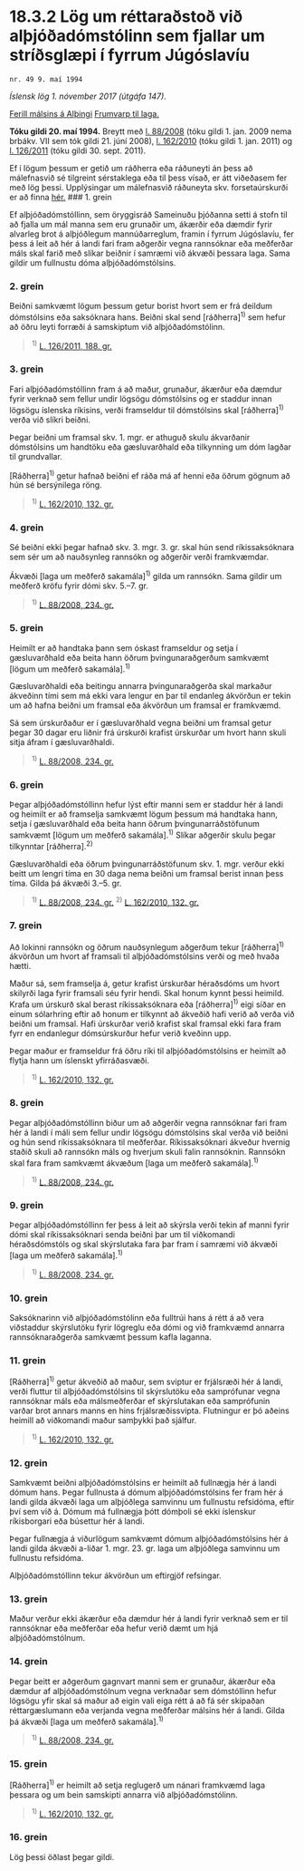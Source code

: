 # 18.3.2 Lög um réttaraðstoð við alþjóðadómstólinn sem fjallar um stríðsglæpi í fyrrum Júgóslavíu

`nr. 49 9. maí 1994`

_Íslensk lög 1. nóvember 2017 (útgáfa 147)._

[Ferill málsins á Alþingi](https://www.althingi.is/thingstorf/thingmalalistar-eftir-thingum/ferill/?ltg=117&mnr=568)
[Frumvarp til laga.](https://www.althingi.is/altext/117/s/0881.html)

**Tóku gildi 20. maí 1994.**
Breytt með
[l. 88/2008](https://althingi.is/altext/stjt/2008.088.html) (tóku gildi 1. jan. 2009 nema brbákv. VII sem tók gildi 21. júní 2008),
[l. 162/2010](https://althingi.is/altext/stjt/2010.162.html) (tóku gildi 1. jan. 2011) og
[l. 126/2011](https://althingi.is/altext/stjt/2011.126.html) (tóku gildi 30. sept. 2011).

Ef í lögum þessum er getið um ráðherra eða ráðuneyti án þess að málefnasvið sé tilgreint sérstaklega eða til þess vísað, er átt viðeðasem fer með lög þessi. Upplýsingar um málefnasvið ráðuneyta skv. forsetaúrskurði er að finna [hér.](2017015.md) ### 1. grein

Ef alþjóðadómstóllinn, sem öryggisráð Sameinuðu þjóðanna setti á stofn til að fjalla um mál manna sem eru grunaðir um, ákærðir eða dæmdir fyrir alvarleg brot á alþjóðlegum mannúðarreglum, framin í fyrrum Júgóslavíu, fer þess á leit að hér á landi fari fram aðgerðir vegna rannsóknar eða meðferðar máls skal farið með slíkar beiðnir í samræmi við ákvæði þessara laga. Sama gildir um fullnustu dóma alþjóðadómstólsins.

### 2. grein

Beiðni samkvæmt lögum þessum getur borist hvort sem er frá deildum dómstólsins eða saksóknara hans. Beiðni skal send [ráðherra]<sup>1)</sup> sem hefur að öðru leyti forræði á samskiptum við alþjóðadómstólinn.

> <sup>1)</sup> [L. 126/2011, 188. gr.](https://althingi.is/altext/stjt/2011.126.html)

### 3. grein

Fari alþjóðadómstóllinn fram á að maður, grunaður, ákærður eða dæmdur fyrir verknað sem fellur undir lögsögu dómstólsins og er staddur innan lögsögu íslenska ríkisins, verði framseldur til dómstólsins skal [ráðherra]<sup>1)</sup> verða við slíkri beiðni.

Þegar beiðni um framsal skv. 1. mgr. er athuguð skulu ákvarðanir dómstólsins um handtöku eða gæsluvarðhald eða tilkynning um dóm lagðar til grundvallar.

[Ráðherra]<sup>1)</sup> getur hafnað beiðni ef ráða má af henni eða öðrum gögnum að hún sé bersýnilega röng.

> <sup>1)</sup> [L. 162/2010, 132. gr.](https://althingi.is/altext/stjt/2010.162.html)

### 4. grein

Sé beiðni ekki þegar hafnað skv. 3. mgr. 3. gr. skal hún send ríkissaksóknara sem sér um að nauðsynleg rannsókn og aðgerðir verði framkvæmdar.

Ákvæði [laga um meðferð sakamála]<sup>1)</sup> gilda um rannsókn. Sama gildir um meðferð kröfu fyrir dómi skv. 5.–7. gr.

> <sup>1)</sup> [L. 88/2008, 234. gr.](https://althingi.is/altext/stjt/2008.088.html#G234)

### 5. grein

Heimilt er að handtaka þann sem óskast framseldur og setja í gæsluvarðhald eða beita hann öðrum þvingunaraðgerðum samkvæmt [lögum um meðferð sakamála].<sup>1)</sup> 

Gæsluvarðhaldi eða beitingu annarra þvingunaraðgerða skal markaður ákveðinn tími sem má ekki vara lengur en þar til endanleg ákvörðun er tekin um að hafna beiðni um framsal eða ákvörðun um framsal er framkvæmd.

Sá sem úrskurðaður er í gæsluvarðhald vegna beiðni um framsal getur þegar 30 dagar eru liðnir frá úrskurði krafist úrskurðar um hvort hann skuli sitja áfram í gæsluvarðhaldi.

> <sup>1)</sup> [L. 88/2008, 234. gr.](https://althingi.is/altext/stjt/2008.088.html#G234)

### 6. grein

Þegar alþjóðadómstóllinn hefur lýst eftir manni sem er staddur hér á landi og heimilt er að framselja samkvæmt lögum þessum má handtaka hann, setja í gæsluvarðhald eða beita hann öðrum þvingunarráðstöfunum samkvæmt [lögum um meðferð sakamála].<sup>1)</sup> Slíkar aðgerðir skulu þegar tilkynntar [ráðherra].<sup>2)</sup> 

Gæsluvarðhaldi eða öðrum þvingunarráðstöfunum skv. 1. mgr. verður ekki beitt um lengri tíma en 30 daga nema beiðni um framsal berist innan þess tíma. Gilda þá ákvæði 3.–5. gr.

> <sup>1)</sup> [L. 88/2008, 234. gr.](https://althingi.is/altext/stjt/2008.088.html#G234) <sup>2)</sup> [L. 162/2010, 132. gr.](https://althingi.is/altext/stjt/2010.162.html)

### 7. grein

Að lokinni rannsókn og öðrum nauðsynlegum aðgerðum tekur [ráðherra]<sup>1)</sup> ákvörðun um hvort af framsali til alþjóðadómstólsins verði og með hvaða hætti.

Maður sá, sem framselja á, getur krafist úrskurðar héraðsdóms um hvort skilyrði laga fyrir framsali séu fyrir hendi. Skal honum kynnt þessi heimild. Krafa um úrskurð skal berast ríkissaksóknara eða [ráðherra]<sup>1)</sup> eigi síðar en einum sólarhring eftir að honum er tilkynnt að ákveðið hafi verið að verða við beiðni um framsal. Hafi úrskurðar verið krafist skal framsal ekki fara fram fyrr en endanlegur dómsúrskurður hefur verið kveðinn upp.

Þegar maður er framseldur frá öðru ríki til alþjóðadómstólsins er heimilt að flytja hann um íslenskt yfirráðasvæði.

> <sup>1)</sup> [L. 162/2010, 132. gr.](https://althingi.is/altext/stjt/2010.162.html)

### 8. grein

Þegar alþjóðadómstóllinn biður um að aðgerðir vegna rannsóknar fari fram hér á landi í máli sem fellur undir lögsögu dómstólsins skal verða við beiðni og hún send ríkissaksóknara til meðferðar. Ríkissaksóknari ákveður hvernig staðið skuli að rannsókn máls og hverjum skuli falin rannsóknin. Rannsókn skal fara fram samkvæmt ákvæðum [laga um meðferð sakamála].<sup>1)</sup> 

> <sup>1)</sup> [L. 88/2008, 234. gr.](https://althingi.is/altext/stjt/2008.088.html#G234)

### 9. grein

Þegar alþjóðadómstóllinn fer þess á leit að skýrsla verði tekin af manni fyrir dómi skal ríkissaksóknari senda beiðni þar um til viðkomandi héraðsdómstóls og skal skýrslutaka fara þar fram í samræmi við ákvæði [laga um meðferð sakamála].<sup>1)</sup> 

> <sup>1)</sup> [L. 88/2008, 234. gr.](https://althingi.is/altext/stjt/2008.088.html#G234)

### 10. grein

Saksóknarinn við alþjóðadómstólinn eða fulltrúi hans á rétt á að vera viðstaddur skýrslutöku fyrir lögreglu eða dómi og við framkvæmd annarra rannsóknaraðgerða samkvæmt þessum kafla laganna.

### 11. grein

[Ráðherra]<sup>1)</sup> getur ákveðið að maður, sem sviptur er frjálsræði hér á landi, verði fluttur til alþjóðadómstólsins til skýrslutöku eða samprófunar vegna rannsóknar máls eða málsmeðferðar ef skýrslutakan eða samprófunin varðar brot annars manns en hins frjálsræðissvipta. Flutningur er þó aðeins heimill að viðkomandi maður samþykki það sjálfur.

> <sup>1)</sup> [L. 162/2010, 132. gr.](https://althingi.is/altext/stjt/2010.162.html)

### 12. grein

Samkvæmt beiðni alþjóðadómstólsins er heimilt að fullnægja hér á landi dómum hans. Þegar fullnusta á dómum alþjóðadómstólsins fer fram hér á landi gilda ákvæði laga um alþjóðlega samvinnu um fullnustu refsidóma, eftir því sem við á. Dómum má fullnægja þótt dómþoli sé ekki íslenskur ríkisborgari eða búsettur hér á landi.

Þegar fullnægja á viðurlögum samkvæmt dómum alþjóðadómstólsins hér á landi gilda ákvæði a-liðar 1. mgr. 23. gr. laga um alþjóðlega samvinnu um fullnustu refsidóma.

Alþjóðadómstóllinn tekur ákvörðun um eftirgjöf refsingar.

### 13. grein

Maður verður ekki ákærður eða dæmdur hér á landi fyrir verknað sem er til rannsóknar eða meðferðar eða hefur verið dæmt um hjá alþjóðadómstólnum.

### 14. grein

Þegar beitt er aðgerðum gagnvart manni sem er grunaður, ákærður eða dæmdur af alþjóðadómstólnum vegna verknaðar sem dómstóllinn hefur lögsögu yfir skal sá maður að eigin vali eiga rétt á að fá sér skipaðan réttargæslumann eða verjanda vegna meðferðar málsins hér á landi. Gilda þá ákvæði [laga um meðferð sakamála].<sup>1)</sup> 

> <sup>1)</sup> [L. 88/2008, 234. gr.](https://althingi.is/altext/stjt/2008.088.html#G234)

### 15. grein

[Ráðherra]<sup>1)</sup> er heimilt að setja reglugerð um nánari framkvæmd laga þessara og um bein samskipti annarra við alþjóðadómstólinn.

> <sup>1)</sup> [L. 162/2010, 132. gr.](https://althingi.is/altext/stjt/2010.162.html)

### 16. grein

Lög þessi öðlast þegar gildi.
